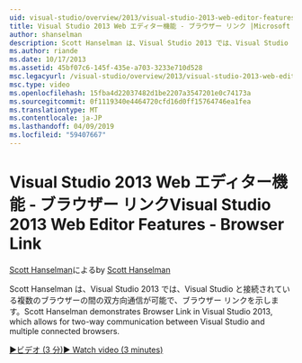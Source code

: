 ```yaml
---
uid: visual-studio/overview/2013/visual-studio-2013-web-editor-features-browser-link
title: Visual Studio 2013 Web エディター機能 - ブラウザー リンク |Microsoft Docs
author: shanselman
description: Scott Hanselman は、Visual Studio 2013 では、Visual Studio と接続されている複数のブラウザーの間の双方向通信が可能で、ブラウザー リンクを示します.
ms.author: riande
ms.date: 10/17/2013
ms.assetid: 45bf07c6-145f-435e-a703-3233e710d528
msc.legacyurl: /visual-studio/overview/2013/visual-studio-2013-web-editor-features-browser-link
msc.type: video
ms.openlocfilehash: 15fba4d22037482d1be2207a3547201e0c74173a
ms.sourcegitcommit: 0f1119340e4464720cfd16d0ff15764746ea1fea
ms.translationtype: MT
ms.contentlocale: ja-JP
ms.lasthandoff: 04/09/2019
ms.locfileid: "59407667"
---
```

# <a name="visual-studio-2013-web-editor-features---browser-link"></a><span data-ttu-id="18767-103">Visual Studio 2013 Web エディター機能 - ブラウザー リンク</span><span class="sxs-lookup"><span data-stu-id="18767-103">Visual Studio 2013 Web Editor Features - Browser Link</span></span>

<span data-ttu-id="18767-104">[Scott Hanselman](https://github.com/shanselman)による</span><span class="sxs-lookup"><span data-stu-id="18767-104">by [Scott Hanselman](https://github.com/shanselman)</span></span>

<span data-ttu-id="18767-105">Scott Hanselman は、Visual Studio 2013 では、Visual Studio と接続されている複数のブラウザーの間の双方向通信が可能で、ブラウザー リンクを示します。</span><span class="sxs-lookup"><span data-stu-id="18767-105">Scott Hanselman demonstrates Browser Link in Visual Studio 2013, which allows for two-way communication between Visual Studio and multiple connected browsers.</span></span>

[<span data-ttu-id="18767-106">&#9654;ビデオ (3 分)</span><span class="sxs-lookup"><span data-stu-id="18767-106">&#9654; Watch video (3 minutes)</span></span>](https://channel9.msdn.com/Blogs/ASP-NET-Site-Videos/visual-studio-2013-web-editor-features-browser-link)
